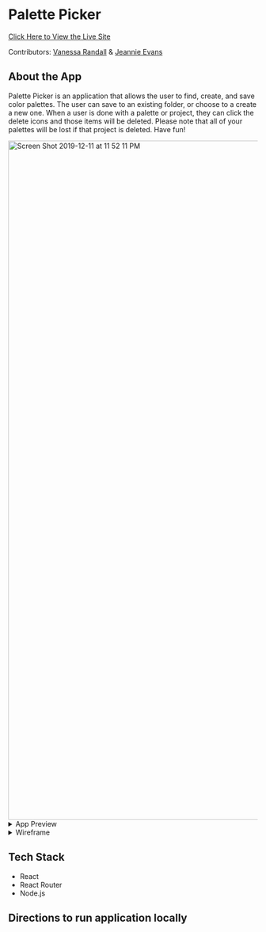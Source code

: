 # Palette Picker

[Click Here to View the Live Site](https://vr-je-palette-picker.herokuapp.com/)

Contributors: [Vanessa Randall](https://github.com/vrandall66) & [Jeannie Evans](https://github.com/jmevans0211)

## About the App
Palette Picker is an application that allows the user to find, create, and save color palettes. The user can save to an existing folder, or choose to a create a new one. When a user is done with a palette or project, they can click the delete icons and those items will be deleted. Please note that all of your palettes will be lost if that project is deleted. Have fun!

<img width="1372" alt="Screen Shot 2019-12-11 at 11 52 11 PM" src="https://user-images.githubusercontent.com/48900496/70689408-6d5e4c00-1c71-11ea-96ba-6267537228d1.png">

<details>
  <summary>App Preview</summary>
  
  ![palettepickerreadme](https://user-images.githubusercontent.com/48900496/70689938-c4b0ec00-1c72-11ea-9b83-ae4fbf65962c.gif)

</details>

<details>
  <summary>Wireframe</summary>
  
  ![IMG_2569](https://user-images.githubusercontent.com/48900496/70689667-1dcc5000-1c72-11ea-8671-4725bd4e95be.JPG)

  
</details>

## Tech Stack

- React
- React Router
- Node.js

## Directions to run application locally
